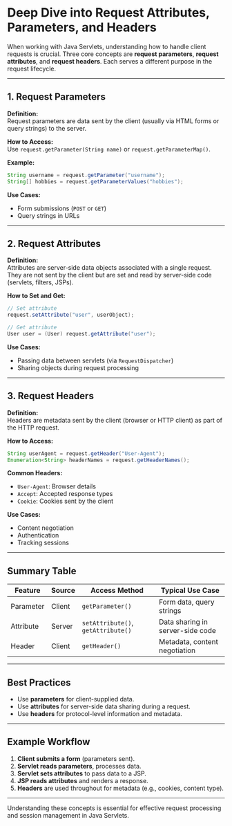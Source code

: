 # Deep Dive into Request Attributes, Parameters, and Headers

When working with Java Servlets, understanding how to handle client requests is crucial. Three core concepts are **request parameters**, **request attributes**, and **request headers**. Each serves a different purpose in the request lifecycle.

---

## 1. Request Parameters

**Definition:**  
Request parameters are data sent by the client (usually via HTML forms or query strings) to the server.

**How to Access:**  
Use `request.getParameter(String name)` or `request.getParameterMap()`.

**Example:**

```java
String username = request.getParameter("username");
String[] hobbies = request.getParameterValues("hobbies");
```

**Use Cases:**

- Form submissions (`POST` or `GET`)
- Query strings in URLs

---

## 2. Request Attributes

**Definition:**  
Attributes are server-side data objects associated with a single request. They are not sent by the client but are set and read by server-side code (servlets, filters, JSPs).

**How to Set and Get:**

```java
// Set attribute
request.setAttribute("user", userObject);

// Get attribute
User user = (User) request.getAttribute("user");
```

**Use Cases:**

- Passing data between servlets (via `RequestDispatcher`)
- Sharing objects during request processing

---

## 3. Request Headers

**Definition:**  
Headers are metadata sent by the client (browser or HTTP client) as part of the HTTP request.

**How to Access:**

```java
String userAgent = request.getHeader("User-Agent");
Enumeration<String> headerNames = request.getHeaderNames();
```

**Common Headers:**

- `User-Agent`: Browser details
- `Accept`: Accepted response types
- `Cookie`: Cookies sent by the client

**Use Cases:**

- Content negotiation
- Authentication
- Tracking sessions

---

## Summary Table

| Feature      | Source      | Access Method                | Typical Use Case                |
|--------------|-------------|------------------------------|---------------------------------|
| Parameter    | Client      | `getParameter()`             | Form data, query strings        |
| Attribute    | Server      | `setAttribute()`, `getAttribute()` | Data sharing in server-side code |
| Header       | Client      | `getHeader()`                | Metadata, content negotiation   |

---

## Best Practices

- Use **parameters** for client-supplied data.
- Use **attributes** for server-side data sharing during a request.
- Use **headers** for protocol-level information and metadata.

---

## Example Workflow

1. **Client submits a form** (parameters sent).
2. **Servlet reads parameters**, processes data.
3. **Servlet sets attributes** to pass data to a JSP.
4. **JSP reads attributes** and renders a response.
5. **Headers** are used throughout for metadata (e.g., cookies, content type).

---

Understanding these concepts is essential for effective request processing and session management in Java Servlets.
